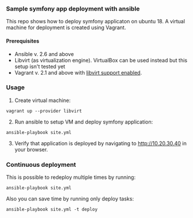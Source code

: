 ### Sample symfony app deployment with ansible
This repo shows how to deploy symfony applicaton on ubuntu 18. A virtual machine for deployment is created
using Vagrant.

#### Prerequisites

* Ansible v. 2.6 and above
* Libvirt (as virtualization engine). VirtualBox can be used instead but this setup isn't tested yet
* Vagrant v. 2.1 and above with [libvirt support enabled](https://github.com/vagrant-libvirt/vagrant-libvirt).

### Usage

1. Create virtual machine:

```
vagrant up --provider libvirt
```

2. Run ansible to setup VM and deploy symfony application:

```
ansible-playbook site.yml
```

3. Verify that application is deployed by navigating to http://10.20.30.40 in your browser.


### Continuous deployment

This is possible to redeploy multiple times by running:

```
ansible-playbook site.yml
```

Also you can save time by running only deploy tasks:

```
ansible-playbook site.yml -t deploy
```
